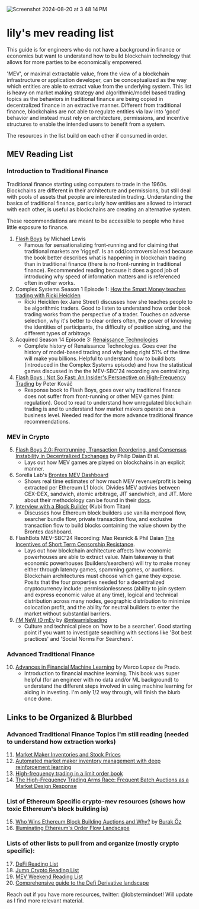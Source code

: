 
![Screenshot 2024-08-20 at 3 48 14 PM](https://github.com/user-attachments/assets/e6ca509b-dcc7-475a-b09b-66d5ee10f279)


# lily's mev reading list
This guide is for engineers who do not have a background in finance or economics but want to understand how to build blockchain technology that allows for more parties to be economically empowered.

'MEV', or maximal extractable value, from the view of a blockchain infrastructure or application developer, can be conceptualized as the way which entities are able to extract value from the underlying system. This list is heavy on market making strategy and algorithmic/model based trading topics as the behaviors in traditional finance are being copied in decentralized finance in an extractive manner. Different from traditional finance, blockchains are not able to regulate entities via law into 'good' behavior and instead must rely on architecture, permissions, and incentive structures to enable the intended users to benefit from a system.

The resources in the list build on each other if consumed in order.

## MEV Reading List
### Introduction to Traditional Finance 
Traditional finance starting using computers to trade in the 1960s. Blockchains are different in their architecture and permissions, but still deal with pools of assets that people are interested in trading. Understanding the basics of traditional finance, particularly how entities are allowed to interact with each other, is useful as blockchains are creating an alternative system.

These recommendations are meant to be accessible to people who have little exposure to finance.
1. [Flash Boys](https://en.wikipedia.org/wiki/Flash_Boys) by Michael Lewis
   - Famous for sensationalizing front-running and for claiming that traditional markets are 'rigged'. Is an odd/controversial read because the book better describes what is happening in blockchain trading than in traditional finance (there is no front-running in traditional finance). Recommended reading because it does a good job of introducing why speed of information matters and is referenced often in other works. 
2. Complex Systems Season 1 Episode 1: [How the Smart Money teaches trading with Ricki Heicklen](https://www.complexsystemspodcast.com/episodes/teaching-trading-ricki-heicklen/)
   - Ricki Heicklen (ex Jane Street) discusses how she teaches people to be algorithmic traders. Good to listen to understand how order book trading works from the perspective of a trader. Touches on adverse selection, why it's better to clear orders often, the power of knowing the identities of participants, the difficulty of position sizing, and the different types of arbitrage. 
3. Acquired Season 14 Episode 3: [Renaissance Technologies](https://www.acquired.fm/episodes/renaissance-technologies)
   - Complete history of Renaissance Technologies. Goes over the history of model-based trading and why being right 51% of the time will make you billions. Helpful to understand how to build bots (introduced in the Complex Systems episode) and how the statistical games discussed in the the MEV-SBC'24 recording are centralizing. 
4. [Flash Boys : Not So Fast: An Insider's Perspective on High-Frequency Trading](https://g.co/kgs/8LR9aQj) by Peter Kováč
   - Response book to Flash Boys, goes over why traditional finance does not suffer from front-running or other MEV games (hint: regulation). Good to read to understand how unregulated blockchain trading is and to understand how market makers operate on a business level. Needed read for the more advance traditional finance recommendations. 

### MEV in Crypto 
5. [Flash Boys 2.0: Frontrunning, Transaction Reordering, and Consensus Instability in Decentralized Exchanges](https://arxiv.org/abs/1904.05234) by Philip Daian Et al.
   - Lays out how MEV games are played on blockchains in an explicit manner.
6. Sorella Lab's [Brontes MEV Dashboard](https://sorellalabs.xyz/dashboard)
   - Shows real time estimates of how much MEV revenue/profit is being extracted per Ethereum L1 block. Divides MEV activies between CEX-DEX, sandwich, atomic arbitrage, JIT sandwhich, and JIT. More about their methodology can be found in their [docs](https://book.brontes.xyz/mev_inspectors/intro.html). 
7. [Interview with a Block Builder](https://www.reverie.ooo/podcast-episode/kubi-mensah---gattaca-and-the-mev-supply-chain) (Kubi from Titan)
   - Discusses how Ethereum block builders use vanilla mempool flow, searcher bundle flow, private transaction flow, and exclusive transaction flow to build blocks containing the value shown by the Brontes dashboard. 
8. FlashBots MEV-SBC’24 Recording: Max Resnick & Phil Daian [The Incentives of Short Term Censorship Resistance](https://www.youtube.com/watch?v=SBOGdofF4u8).
   - Lays out how blockchain architecture affects how economic powerhouses are able to extract value. Main takeaway is that economic powerhouses (builders/searchers) will try to make money either through latency games, spamming games, or auctions. Blockchain architectures must choose which game they expose. Posits that the four properties needed for a decentralized cryptocurrency include: permissionlessness (ability to join system and express economic value at any time), logical and technical distribution across many nodes, geographic distribution to minimize colocation profit, and the ability for neutral builders to enter the market without substantial barriers.
9. [i'M NeW t0 mEv](https://mteam.space/posts/im-new-to-mev/) by [@mteamisloading](https://x.com/mteamisloading)
   - Culture and technical piece on 'how to be a searcher'. Good starting point if you want to investigate searching with sections like 'Bot best practices' and 'Social Norms For Searchers'.

### Advanced Traditional Finance 
10. [Advances in Financial Machine Learning](https://www.amazon.com/Advances-Financial-Machine-Learning-Marcos/dp/1119482089) by Marco Lopez de Prado.
    - Introduction to financial machine learning. This book was super helpful (for an engineer with no data and/or ML background) to understand the different steps involved in using machine learning for aiding in investing. I'm only 1/2 way through, will finish the blurb once done.

## Links to be Organized & Blurbbed 
### Advanced Traditional Finance Topics I'm still reading (needed to understand how extraction works)
11. [Market Maker Inventories and Stock Prices](https://www.cis.upenn.edu/~mkearns/finread/Inventories_and_Prices.pdf)
12. [Automated market maker inventory management with deep reinforcement learning](https://link.springer.com/article/10.1007/s10489-023-04647-9)
13. [High-frequency trading in a limit order book](https://math.nyu.edu/~avellane/HighFrequencyTrading.pdf)
14. [The High-Frequency Trading Arms Race: Frequent Batch Auctions as a Market Design Response](https://academic.oup.com/qje/article/130/4/1547/1916146)

### List of Ethereum Specific crypto-mev resources (shows how toxic Ethereum's block building is)
15. [Who Wins Ethereum Block Building Auctions and Why?](https://arxiv.org/abs/2407.13931) by [Burak Öz](https://x.com/boez95)
16. [Illuminating Ethereum's Order Flow Landscape](https://writings.flashbots.net/illuminate-the-order-flow)

### Lists of other lists to pull from and organize (mostly crypto specific):
17. [DeFi Reading List](https://jmcph4.dev/defi-reading-list.html)
18. [Jump Crypto Reading List](https://github.com/JumpCrypto/crypto-reading-list/blob/main/MEV.md)
19. [MEV Weekend Reading List](https://github.com/peiyuechen/MEV-weekend-reading-list-)
20. [Comprehensive guide to the Defi Derivative landscape](https://github.com/0xperp/defi-derivatives)


Reach out if you have more resources, twitter: @lobstermindset! Will update as I find more relevant material. 
